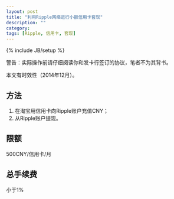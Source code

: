 ```yaml
---
layout: post
title: "利用Ripple网络进行小额信用卡套现"
description: ""
category:
tags: [Ripple, 信用卡, 套现]
---
```

{% include JB/setup %}

警告：实际操作前请仔细阅读你和发卡行签订的协议，笔者不为其背书。

本文有时效性（2014年12月）。

## 方法

1. 在淘宝用信用卡向Ripple账户充值CNY；
2. 从Ripple账户提现。


## 限额

500CNY/信用卡/月

## 总手续费

小于1%
